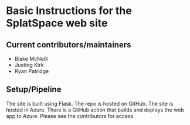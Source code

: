 # Basic Instructions for the SplatSpace web site

## Current contributors/maintainers
- Blake McNeill
- Justing Kirk
- Ryan Patridge

## Setup/Pipeline
The site is built using Flask. The repo is hosted on GitHub. The site is hosted in Azure. There is a GitHub action that builds and deploys the web app to Azure. Please see the contributors for access.